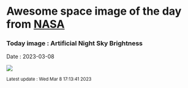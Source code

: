 
# Awesome space image of the day from [NASA](https://api.nasa.gov/)

### Today image : Artificial Night Sky Brightness
Date : 2023-03-08

![](https://apod.nasa.gov/apod/image/2303/WorldSkyBrightness_JpssLorenz_1080.jpg)

<small>Latest update : Wed Mar  8 17:13:41 2023</small>
        